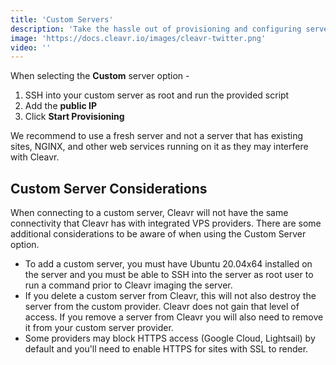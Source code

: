 ```yaml
---
title: 'Custom Servers'
description: 'Take the hassle out of provisioning and configuring servers yourself. Cleavr makes it a breeze.'
image: 'https://docs.cleavr.io/images/cleavr-twitter.png'
video: ''
---
```


<you-tube video="kTT2JWTUXIo"></you-tube>

When selecting the **Custom** server option - 

1. SSH into your custom server as root and run the provided script
1. Add the **public IP**
1. Click **Start Provisioning**

<base-alert>
We recommend to use a fresh server and not a server that has existing sites, NGINX, and other web services running on it as they 
may interfere with Cleavr. 
</base-alert>

## Custom Server Considerations
When connecting to a custom server, Cleavr will not have the same connectivity that Cleavr has with integrated VPS providers. There are some
additional considerations to be aware of when using the Custom Server option. 

- To add a custom server, you must have Ubuntu 20.04x64 installed on the server and you must be able to SSH into the server as root user to run a command prior to Cleavr imaging the server.
- If you delete a custom server from Cleavr, this will not also destroy the server from the custom provider. Cleavr does not gain
  that level of access. If you remove a server from Cleavr you will also need to remove it from your custom server provider. 
- Some providers may block HTTPS access (Google Cloud, Lightsail) by default and you'll need to enable HTTPS for sites with SSL to render. 


